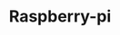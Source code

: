 ---
guid: 2003
layout: category
title: "Raspberry-pi"
category: Raspberry-pi
locale: fr_FR
published: true
pagination:
  enabled: true
  category: Raspberry-pi
  locale: fr_FR
  tag: product
description: "Raspberry Pi est un moyen abordable de faire quelque chose d'utile ou de faire quelque chose d'amusant.
**Qui sont les Raspberry Pi ?**
La démocratisation de la technologie - l'accès aux outils - est notre motivation depuis le début du projet Raspberry Pi. En réduisant le coût de l'informatique à usage général à moins de 5 $, nous avons ouvert la possibilité à quiconque d'utiliser des ordinateurs dans des projets qui nécessitaient auparavant des capitaux prohibitifs. Aujourd'hui, avec la suppression des barrières à l'entrée, nous voyons des ordinateurs Raspberry Pi être utilisés partout, des expositions interactives des musées et des écoles aux bureaux nationaux de tri postal et aux centres d'appels gouvernementaux. Les entreprises de tables de cuisine du monde entier ont pu évoluer et réussir d'une manière qui n'était tout simplement pas possible dans un monde où l'intégration de la technologie signifiait dépenser des sommes importantes en ordinateurs portables et PC.

Raspberry Pi supprime le coût d'entrée élevé de l'informatique pour les personnes de tous les groupes démographiques : alors que les enfants peuvent bénéficier d'une éducation informatique qui ne leur était pas ouverte auparavant, de nombreux adultes ont également été historiquement exclus de l'utilisation des ordinateurs pour l'entreprise, le divertissement et la créativité. Raspberry Pi élimine ces barrières."
url: "https://www.raspberrypi.org/"
sitemap:
  changefreq: 'monthly'
  exclude: 'no'
  priority: 0.5
  lastmod:  # date to end modification
redirect_from: 
  - /categorie-produit/brand/raspberry/
  - /fr/category/raspberry-pi
---